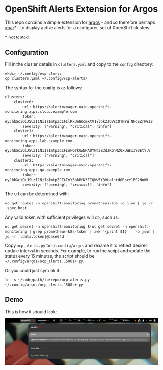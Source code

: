 # OpenShift Alerts Extension for Argos
This repo contains a simple extension for [argos](https://github.com/p-e-w/argos) - and so therefore perhaps [xbar](https://github.com/matryer/xbar)* - to display active alerts for a configured set of OpenShift clusters.

\* not tested

## Configuration
Fill in the cluster details in `clusters.yaml` and copy to the `config` directory:
~~~
mkdir ~/.config/ocp-alerts
cp clusters.yaml ~/.config/ocp-alerts/
~~~

The syntax for the config is as follows:
~~~
clusters:
    cluster0:
        url: https://alertmanager-main-openshift-monitoring.apps.cloud.example.com
        token: eyJhbGciOiJSUzI1NiIsImtpZCI6IlRkUnBKcmktV1ZlbkZJOVZCOTNYWlNFcEZrWGI2
        severity: ["warning", "critical", "info"]
    cluster1:
        url: https://alertmanager-main-openshift-monitoring.apps.lab.example.com
        token: eyJhbGciOiJSUzI1NiIsImtpZCI6InFOYk0wNHA0YWdzZ3dJRGhNZ0xUWExIY0EtYlV
        severity: ["warning", "critical"]
    cluster2:
        url: https://alertmanager-main-openshift-monitoring.apps.qa.example.com
        token: eyJhbGciOiJSUzI1NiIsImtpZCI6ImY5bkRfN3FIQWw5Y3VUalhtd0Rscy1PS2NnWH
        severity: ["warning", "critical", "info"]
~~~

The url can be determined with:
~~~
oc get routes -n openshift-monitoring prometheus-k8s -o json | jq -r .spec.host
~~~

Any valid token with sufficient privileges will do, such as:
~~~
oc get secret -n openshift-monitoring $(oc get secret -n openshift-monitoring | grep prometheus-k8s-token | awk '{print $1}')  -o json | jq -r '.data.token|@base64d'
~~~

Copy `ocp_alerts.py` to `~/.config/argos` and rename it to reflect desired update interval in seconds. For example, to run the script and update the status every 15 minutes, the script should be `~/.config/argos/ocp_alerts.1500s+.py`.

Or you could just symlink it:
~~~
ln -s ~/code/path/to/repo/ocp_alerts.py ~/.config/argos/ocp_alerts.1500s+.py
~~~
## Demo

This is how it should look:

![screenshot](screenshot.png)

